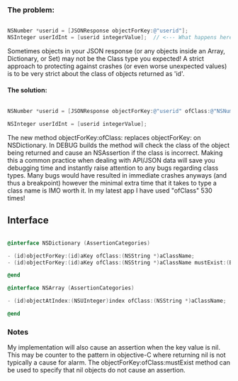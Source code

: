 ### The problem: ####

```objective-c

NSNumber *userid = [JSONResponse objectForKey:@"userid"];
NSInteger userIdInt = [userid integerValue];  // <--- What happens here if userid is REALLY a NSString

```

Sometimes objects in your JSON response (or any objects inside an Array, Dictionary, or Set) may not be the Class type you expected!  A strict approach to protecting against crashes (or even worse unexpected values) is to be very strict about the class of objects returned as 'id'. 

#### The solution: ####

```objective-c

NSNumber *userid = [JSONResponse objectForKey:@"userid" ofClass:@"NSNumber"];  // <--- Breakpoint + Exception in DEBUG build

NSInteger userIdInt = [userid integerValue];

```

The new method objectForKey:ofClass: replaces objectForKey: on NSDictionary.  In DEBUG builds the method will check the class of the object being returned and cause an NSAssertion if the class is incorrect.  Making this a common practice when dealing with API/JSON data will save you debugging time and instantly raise attention to any bugs regarding class types.  Many bugs would have resulted in immediate crashes anyways (and thus a breakpoint) however the minimal extra time that it takes to type a class name is IMO worth it. In my latest app I have used "ofClass" 530 times! 

## Interface ####

```objective-c

@interface NSDictionary (AssertionCategories)

- (id)objectForKey:(id)aKey ofClass:(NSString *)aClassName;
- (id)objectForKey:(id)aKey ofClass:(NSString *)aClassName mustExist:(BOOL)mustExist;

@end

@interface NSArray (AssertionCategories)

- (id)objectAtIndex:(NSUInteger)index ofClass:(NSString *)aClassName;

@end


```


### Notes ###

My implementation will also cause an assertion when the key value is nil. This may be counter to the pattern in objective-C where returning nil is not typically a cause for alarm. The objectForKey:ofClass:mustExist method can be used to specify that nil objects do not cause an assertion.
